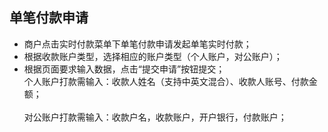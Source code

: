 ## 单笔付款申请

*	商户点击实时付款菜单下单笔付款申请发起单笔实时付款；
*	根据收款账户类型，选择相应的账户类型（个人账户，对公账户）；
*	根据页面要求输入数据，点击“提交申请”按钮提交；
  <br>个人账户打款需输入：收款人姓名（支持中英文混合）、收款人账号、付款金额；</br>
  <br>对公账户打款需输入：收款户名，收款账户，开户银行，付款账户；</br>
<!--
单笔付款申请.png
-->
